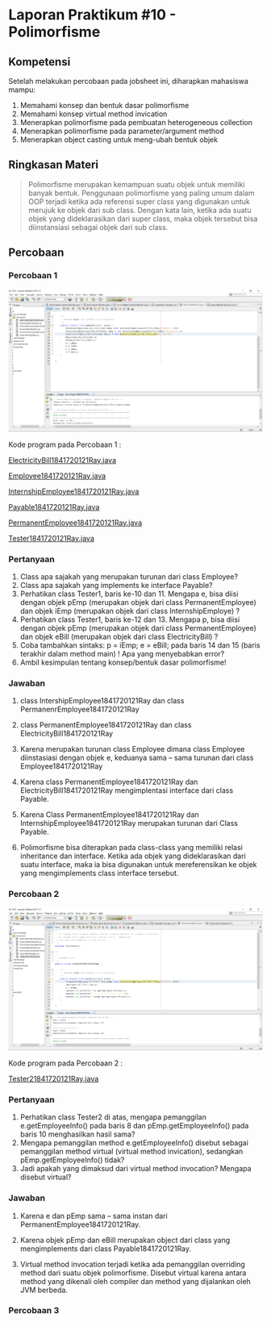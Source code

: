 # Laporan Praktikum #10 - Polimorfisme

## Kompetensi

Setelah melakukan percobaan pada jobsheet ini, diharapkan mahasiswa mampu:
1. Memahami konsep dan bentuk dasar polimorfisme
2. Memahami konsep virtual method invication
3. Menerapkan polimorfisme pada pembuatan heterogeneous collection
4. Menerapkan polimorfisme pada parameter/argument method
5. Menerapkan object casting untuk meng-ubah bentuk objek

## Ringkasan Materi

>Polimorfisme merupakan kemampuan suatu objek untuk memiliki banyak bentuk. Penggunaan polimorfisme yang paling umum dalam OOP terjadi ketika ada referensi super class yang digunakan untuk merujuk ke objek dari sub class. Dengan kata lain, ketika ada suatu objek yang dideklarasikan dari super class, maka objek tersebut bisa diinstansiasi sebagai objek dari sub class.

## Percobaan

### Percobaan 1

![contoh screenshot](img/Screenshot_1.png)

Kode program pada Percobaan 1 : 

[ElectricityBill1841720121Ray.java](../../src/10_Polimorfisme/Percobaan1/ElectricityBill1841720121Ray.java)

[Employee1841720121Ray.java](../../src/10_Polimorfisme/Percobaan1/Employee1841720121Ray.java)

[InternshipEmployee1841720121Ray.java](../../src/10_Polimorfisme/Percobaan1/InternshipEmployee1841720121Ray.java)

[Payable1841720121Ray.java](../../src/10_Polimorfisme/Percobaan1/Payable1841720121Ray.java)

[PermanentEmployee1841720121Ray.java](../../src/10_Polimorfisme/Percobaan1/PermanentEmployee1841720121Ray.java)

[Tester1841720121Ray.java](../../src/10_Polimorfisme/Percobaan1/Tester1841720121Ray.java)

### Pertanyaan

1. Class apa sajakah yang merupakan turunan dari class Employee? 
2. Class apa sajakah yang implements ke interface Payable? 
3. Perhatikan class Tester1, baris ke-10 dan 11. Mengapa e, bisa diisi dengan objek pEmp (merupakan objek dari class PermanentEmployee) dan objek iEmp (merupakan objek dari class InternshipEmploye) ?  
4. Perhatikan class Tester1, baris ke-12 dan 13. Mengapa p, bisa diisi dengan objek pEmp (merupakan objek dari class PermanentEmployee) dan objek eBill (merupakan objek dari class ElectricityBill) ? 
5. Coba tambahkan sintaks: p = iEmp;      e = eBill; pada baris 14 dan 15 (baris terakhir dalam method main) ! Apa yang menyebabkan error? 
6. Ambil kesimpulan tentang konsep/bentuk dasar polimorfisme! 

### Jawaban

1. class IntershipEmployee1841720121Ray dan class PermanenrEmployee1841720121Ray

2. class PermanentEmployee1841720121Ray dan class ElectricityBill1841720121Ray

3. Karena merupakan turunan class Employee dimana class Employee diinstasiasi dengan objek e, keduanya sama – sama turunan dari class Employee1841720121Ray

4. Karena class PermanentEmployee1841720121Ray dan ElectricityBill1841720121Ray mengimplentasi interface dari class Payable.

5. Karena Class PermanentEmployee1841720121Ray dan InternshipEmployee1841720121Ray merupakan turunan dari Class Payable.

6. Polimorfisme bisa diterapkan pada class-class yang memiliki relasi inheritance dan interface. Ketika ada objek yang dideklarasikan dari suatu interface, maka ia bisa digunakan untuk mereferensikan ke objek yang mengimplements class interface tersebut.

### Percobaan 2

![contoh screenshot](img/Screenshot_2.png)

Kode program pada Percobaan 2 : 

[Tester21841720121Ray.java](../../src/10_Polimorfisme/Percobaan2/Tester21841720121Ray.java)

### Pertanyaan

1. Perhatikan class Tester2 di atas, mengapa pemanggilan e.getEmployeeInfo() pada baris 8 dan pEmp.getEmployeeInfo() pada baris 10 menghasilkan hasil sama?  
2. Mengapa pemanggilan method e.getEmployeeInfo() disebut sebagai pemanggilan method virtual (virtual method invication), sedangkan pEmp.getEmployeeInfo() tidak? 
3. Jadi apakah yang dimaksud dari virtual method invocation? Mengapa disebut virtual?

### Jawaban

1. Karena e dan pEmp sama – sama instan dari PermanentEmployee1841720121Ray.

2. Karena objek pEmp dan eBill merupakan object dari class yang mengimplements dari class Payable1841720121Ray.

3. Virtual method invocation terjadi ketika ada pemanggilan overriding method dari suatu objek polimorfisme. Disebut virtual karena antara method yang dikenali oleh compiler dan method yang dijalankan oleh JVM berbeda.

### Percobaan 3

